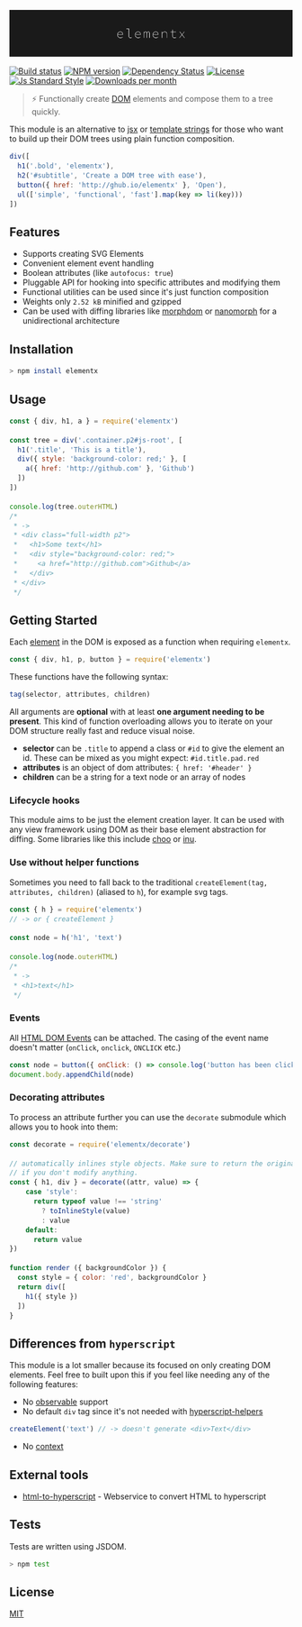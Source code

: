 

![logo](./logo.png)

[![Build status][travis-image]][travis-url]
[![NPM version][version-image]][version-url]
[![Dependency Status][david-image]][david-url]
[![License][license-image]][license-url]
[![Js Standard Style][standard-image]][standard-url]
[![Downloads per month][downloads-image]][downloads-url]

> :zap: Functionally create [DOM](https://de.wikipedia.org/wiki/Document_Object_Model) elements and compose them to a tree quickly.

This module is an alternative to [jsx](https://facebook.github.io/react/docs/jsx-in-depth.html) or [template strings](https://github.com/shama/bel) for those who want to build up their DOM trees using plain function composition.

```js
div([
  h1('.bold', 'elementx'),
  h2('#subtitle', 'Create a DOM tree with ease'),
  button({ href: 'http://ghub.io/elementx' }, 'Open'),
  ul(['simple', 'functional', 'fast'].map(key => li(key)))
])
```

## Features

* Supports creating SVG Elements
* Convenient element event handling
* Boolean attributes (like `autofocus: true`)
* Pluggable API for hooking into specific attributes and modifying them
* Functional utilities can be used since it's just function composition
* Weights only `2.52 kB` minified and gzipped
* Can be used with diffing libraries like [morphdom](https://github.com/patrick-steele-idem/morphdom) or [nanomorph](https://github.com/yoshuawuyts/nanomorph) for a unidirectional architecture

## Installation

```bash
> npm install elementx
```

## Usage

```js
const { div, h1, a } = require('elementx')

const tree = div('.container.p2#js-root', [
  h1('.title', 'This is a title'),
  div({ style: 'background-color: red;' }, [
    a({ href: 'http://github.com' }, 'Github')
  ])
])

console.log(tree.outerHTML)
/*
 * ->
 * <div class="full-width p2">
 *   <h1>Some text</h1>
 *   <div style="background-color: red;">
 *     <a href="http://github.com">Github</a>
 *   </div>
 * </div>
 */
```

## Getting Started

Each [element](https://github.com/ohanhi/hyperscript-helpers/blob/master/src/index.js#L26-L38) in the DOM is exposed as a function when requiring `elementx`.

```js
const { div, h1, p, button } = require('elementx')
```

These functions have the following syntax:

```js
tag(selector, attributes, children)
```

All arguments are **optional** with at least **one argument needing to be present**. This kind of function overloading allows you to iterate on your DOM structure really fast and reduce visual noise.

* **selector** can be `.title` to append a class or `#id` to give the element an id. These can be mixed as you might expect: `#id.title.pad.red`
* **attributes** is an object of dom attributes: `{ href: '#header' }`
* **children** can be a string for a text node or an array of nodes

### Lifecycle hooks

This module aims to be just the element creation layer. It can be used with any view framework using DOM as their base element abstraction for diffing. Some libraries like this include [choo](https://github.com/yoshuawuyts/choo) or [inu](https://github.com/ahdinosaur/inu).

### Use without helper functions

Sometimes you need to fall back to the traditional `createElement(tag, attributes, children)` (aliased to `h`), for example svg tags.

```js
const { h } = require('elementx')
// -> or { createElement }

const node = h('h1', 'text')

console.log(node.outerHTML)
/* 
 * ->
 * <h1>text</h1>
 */
```

### Events

All [HTML DOM Events](https://developer.mozilla.org/en-US/docs/Web/Events) can be attached. The casing of the event name doesn't matter (`onClick`, `onclick`, `ONCLICK` etc.)

```js
const node = button({ onClick: () => console.log('button has been clicked') })
document.body.appendChild(node)
```

### Decorating attributes

To process an attribute further you can use the `decorate` submodule which allows you to hook into them:

```js
const decorate = require('elementx/decorate')

// automatically inlines style objects. Make sure to return the original value
// if you don't modify anything.
const { h1, div } = decorate((attr, value) => {
    case 'style':
      return typeof value !== 'string'
        ? toInlineStyle(value)
        : value
    default:
      return value
})

function render ({ backgroundColor }) {
  const style = { color: 'red', backgroundColor }
  return div([
    h1({ style })
  ])
}
```

## Differences from `hyperscript`

This module is a lot smaller because its focused on only creating DOM elements. Feel free to built upon this if you feel like needing any of the following features:

* No [observable](https://github.com/dominictarr/observable) support
* No default `div` tag since it's not needed with [hyperscript-helpers](https://github.com/ohanhi/hyperscript-helpers)

```js
createElement('text') // -> doesn't generate <div>Text</div>
```

* No [context](https://github.com/dominictarr/hyperscript/blob/master/test/index.js#L120-L126)

## External tools

* [html-to-hyperscript](html-to-hyperscript.paqmind.com) - Webservice to convert HTML to hyperscript

## Tests

Tests are written using JSDOM.

```bash
> npm test
```

## License

[MIT][license-url]

[travis-image]: https://img.shields.io/travis/queckezz/elementx.svg?style=flat-square
[travis-url]: https://travis-ci.org/queckezz/elementx

[version-image]: https://img.shields.io/npm/v/elementx.svg?style=flat-square
[version-url]: https://npmjs.org/package/elementx

[downloads-image]: https://img.shields.io/npm/dm/elementx.svg?maxAge=2592000&style=flat-square
[downloads-url]: https://npmjs.org/package/elementx

[david-image]: http://img.shields.io/david/queckezz/elementx.svg?style=flat-square
[david-url]: https://david-dm.org/queckezz/elementx

[standard-image]: https://img.shields.io/badge/code-standard-brightgreen.svg?style=flat-square
[standard-url]: https://github.com/feross/standard

[license-image]: http://img.shields.io/npm/l/elementx.svg?style=flat-square
[license-url]: ./license